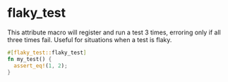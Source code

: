 # flaky_test

This attribute macro will register and run a test 3 times, erroring only if all
three times fail. Useful for situations when a test is flaky.

```rust
#[flaky_test::flaky_test]
fn my_test() {
  assert_eq!(1, 2);
}
```
